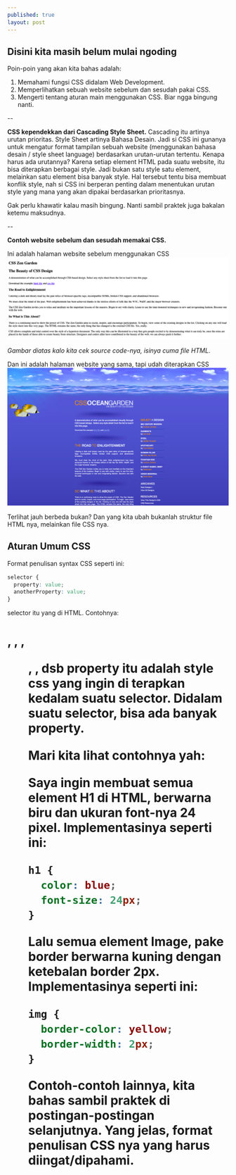 ```yaml
---
published: true
layout: post
---
```

## Disini kita masih belum mulai ngoding

Poin-poin yang akan kita bahas adalah:
1. Memahami fungsi CSS didalam Web Development.
2. Memperlihatkan sebuah website sebelum dan sesudah pakai CSS.
3. Mengerti tentang aturan main menggunakan CSS. Biar ngga bingung nanti.

--

**CSS kependekkan dari Cascading Style Sheet.**
Cascading itu artinya urutan prioritas. Style Sheet artinya Bahasa Desain. Jadi si CSS ini gunanya untuk mengatur format tampilan sebuah website (menggunakan bahasa desain / style sheet language) berdasarkan urutan-urutan tertentu. Kenapa harus ada urutannya? Karena setiap element HTML pada suatu website, itu bisa diterapkan berbagai style. Jadi bukan satu style satu element, melainkan satu element bisa banyak style. Hal tersebut tentu bisa membuat konflik style, nah si CSS ini berperan penting dalam menentukan urutan style yang mana yang akan dipakai berdasarkan prioritasnya. 

Gak perlu khawatir kalau masih bingung. Nanti sambil praktek juga bakalan ketemu maksudnya. 

--

**Contoh website sebelum dan sesudah memakai CSS.**

Ini adalah halaman website sebelum menggunakan CSS
![HTML Page](/images/html.png "Halaman HTML only")

_Gambar diatas kalo kita cek source code-nya, isinya cuma file HTML._

Dan ini adalah halaman website yang sama, tapi udah diterapkan CSS
![CSS Page](/images/css.png "Halaman HTML yang sudah di format menggunakan CSS")

Terlihat jauh berbeda bukan? Dan yang kita ubah bukanlah struktur file HTML nya, melainkan file CSS nya. 


## Aturan Umum CSS ##

Format penulisan syntax CSS seperti ini:

```CSS
selector {
  property: value;
  anotherProperty: value;
}
```

selector itu yang di HTML. Contohnya: <H1>, <body>, <span>, <ul>, <table>, dsb
property itu adalah style css yang ingin di terapkan kedalam suatu selector. Didalam suatu selector, bisa ada banyak property. 
  
Mari kita lihat contohnya yah:

Saya ingin membuat semua element H1 di HTML, berwarna biru dan ukuran font-nya 24 pixel. 
Implementasinya seperti ini:
  
  ```CSS
  h1 {
  	color: blue;
  	font-size: 24px;
  }
  ```

Lalu semua element Image, pake border berwarna kuning dengan ketebalan border 2px.
Implementasinya seperti ini:
  
  ```CSS
  img {
  	border-color: yellow;
  	border-width: 2px;
  }
  ```
  
Contoh-contoh lainnya, kita bahas sambil praktek di postingan-postingan selanjutnya. Yang jelas, format penulisan CSS nya yang harus diingat/dipahami.
